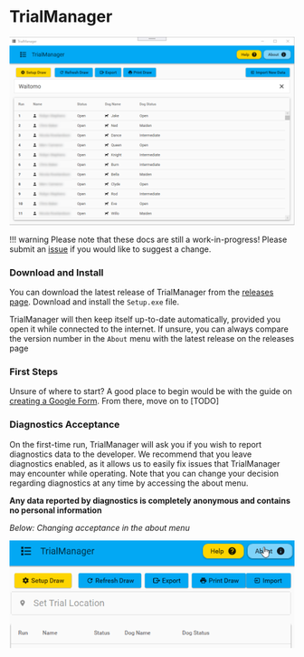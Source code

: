 # TrialManager

![Image of draw creation page](img/demo_drawview.png)

!!! warning
    Please note that these docs are still a work-in-progress! Please submit an [issue](https://github.com/carlst99/TrialManager/issues) if you would like to suggest a change.

### Download and Install

You can download the latest release of TrialManager from the [releases page](https://github.com/carlst99/TrialManager/releases/latest/). Download and install the `Setup.exe` file.

TrialManager will then keep itself up-to-date automatically, provided you open it while connected to the internet. 
If unsure, you can always compare the version number in the `About` menu with the latest release on the releases page

### First Steps

Unsure of where to start? A good place to begin would be with the guide on [creating a Google Form](google-forms/basic-forms.md). From there, move on to [TODO]

### Diagnostics Acceptance

On the first-time run, TrialManager will ask you if you wish to report diagnostics data to the developer.
We recommend that you leave diagnostics enabled, as it allows us to easily fix issues that TrialManager may encounter while operating.
Note that you can change your decision regarding diagnostics at any time by accessing the about menu.

**Any data reported by diagnostics is completely anonymous and contains no personal information**

*Below: Changing acceptance in the about menu*

![Changing diagnostics acceptance in about menu](img/disable-diagnostics.gif)